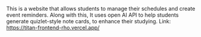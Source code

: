 This is a website that allows students to manage their schedules and create event reminders.
Along with this, It uses open AI API  to help students generate quizlet-style note cards, to enhance their studying.
Link: https://titan-frontend-rho.vercel.app/
